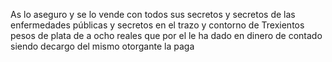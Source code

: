 As lo aseguro y se lo vende con todos sus secretos y secretos de las enfermedades públicas y secretos en el trazo y contorno de Trexientos pesos de plata de a ocho reales que por el le ha dado en dinero de contado siendo decargo del mismo otorgante la paga